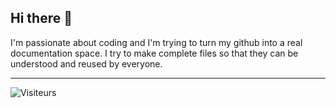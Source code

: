 ## Hi there 👋

I'm passionate about coding and I'm trying to turn my github into a real documentation space. I try to make complete files so that they can be understood and reused by everyone.
___


![Visiteurs](https://visitor-badge.glitch.me/badge?page_id=Mastocodeur.Mastocodeur&left_color=green&right_color=red)





<!--
**Mastocodeur/Mastocodeur** is a ✨ _special_ ✨ repository because its `README.md` (this file) appears on your GitHub profile.

Here are some ideas to get you started:

- 🔭 I’m currently working on ...
- 🌱 I’m currently learning ...
- 👯 I’m looking to collaborate on ...
- 🤔 I’m looking for help with ...
- 💬 Ask me about ...
- 📫 How to reach me: ...
- 😄 Pronouns: ...
- ⚡ Fun fact: ...
-->



